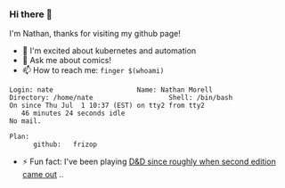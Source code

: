 ### Hi there 👋

I'm Nathan, thanks for visiting my github page!

- 🔭 I'm excited about kubernetes and automation
- 💬 Ask me about comics! 
- 📫 How to reach me: `finger $(whoami)`
```
Login: nate           			Name: Nathan Morell
Directory: /home/nate               	Shell: /bin/bash
On since Thu Jul  1 10:37 (EST) on tty2 from tty2
   46 minutes 24 seconds idle
No mail.

Plan:
      github:   frizop
```
- ⚡ Fun fact: I've been playing [D&D since roughly when second edition came out](https://frizop.github.io)
..
